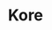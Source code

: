 ---
blog: https://blog.kore.io/
logohandle: koreio
sort: kore
title: Kore
twitter: https://x.com/sircoma
website: https://kore.io/
---